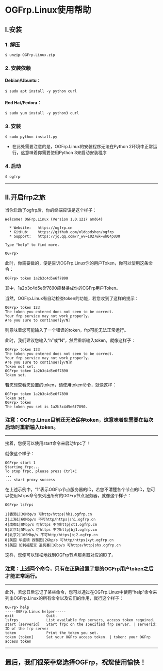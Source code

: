 # OGFrp.Linux使用帮助

## I.安装
### 1. 解压
    $ unzip OGFrp.Linux.zip
### 2. 安装依赖
#### Debian/Ubuntu：
    $ sudo apt install -y python curl
#### Red Hat/Fedora：
    $ sudo yum install -y python3 curl
### 3. 安装
    $ sudo python install.py
* 在此处需要注意的是，OGFrp.Linux的安装程序无法在Python 2环境中正常运行，这意味着你需要使用Python 3来启动安装程序
### 4.  启动
    $ ogfrp

---

## II.开启frp之旅
当你启动了ogfrp后，你的终端应该是这个样子：

    Welcome! OGFrp.Linux (Version 1.0.1217 amd64)

      * Website:   https://ogfrp.cn
      * GitHub:    https://github.com/oldgodshen/ogfrp
      * Support:   https://jq.qq.com/?_wv=1027&k=whQ4pUD0

    Type "help" to find more.
    
    OGFrp> 

此时，你需要做的，便是告诉OGFrp.Linux你的用户Token，你可以使用这条命令：

    OGFrp> token 1a2b3c4d5e6f7890

其中，1a2b3c4d5e6f7890应替换成你的OGFrp用户Token。

当然，OGFrp.Linux有自动检查token的功能，若您收到了这样的提示：

    OGFrp> token 123
    The token you entered does not seem to be correct.
    Your frp service may not work properly.
    Are you sure to continue?[y/N]

则意味着您可能输入了一个错误的token，frp可能无法正常运行。

此时，我们建议您输入“n”或“N”，然后重新输入token，就像这样子：

    OGFrp> token 123
    The token you entered does not seem to be correct.
    Your frp service may not work properly.
    Are you sure to continue?[y/N]n
    Token not set.
    OGFrp> token 1a2b3c4d5e6f7890
    Token set.

若您想查看您设置的token，请使用token命令，就像这样：

    OGFrp> token 1a2b3c4d5e6f7890
    Token set.
    OGFrp> token
    The token you set is 1a2b3c4d5e6f7890.

### 注意：OGFrp.Linux目前还无法保存token，这意味着您需要在每次启动时重新输入token。

---

接着，您便可以使用start命令来启动frpc了！

就像这个样子：

    OGFrp> start 1
    Starting frpc...
    To stop frpc, please press Ctrl+C
    ...
    ... start proxy success

在上述示例中，“1”表示OGFrp节点服务器的ID，若您不清楚各个节点的ID，您可以使用lsfrps命令来列出所有的OGFrp节点服务器，就像这个样子：

    OGFrp> lsfrps

    1|香港1|30Mbp/s 可http/https|hk1.ogfrp.cn
    2|上海1|60Mbp/s 不可http/https|sh1.ogfrp.cn
    4|成都1|8Mbp/s 可https 不可http|ct1.ogfrp.cn
    5|北京1|5Mbp/s 可https 不可http|bj1.ogfrp.cn
    6|北京2|100Mbp/s 不可http/https|bj2.ogfrp.cn
    8|美国 华盛顿 西雅图|2Gbp/s 可http/https|xyt.ogfrp.cn
    9|美国 加利福尼亚 圣何塞|1Gbp/s 可https/http|shs.ogfrp.cn
    
这样，您便可以轻松地找到OGFrp节点服务器对应的ID了。

### 注意：上述两个命令，只有在正确设置了您的OGFrp用户token之后才能正常运行。

---

此外，若您日后忘记了某些命令，您可以通过在OGFrp.Linux中使用“help”命令来列出OGFrp.Linux的所有命令以及它们的作用，就行这个样子：

    OGFrp> help
    -----OGFrp.Linux helper-----
    exit               Quit.
    lsfrps             List available frp servers, access token required.
    start [serverid]   Start frpc on the specified frp server. | serverid: ID of the frp server
    token              Print the token you set.
    token [token]      Set your OGFrp access token. | token: your OGFrp access token
    
---

## 最后，我们很荣幸您选择OGFrp，祝您使用愉快！
